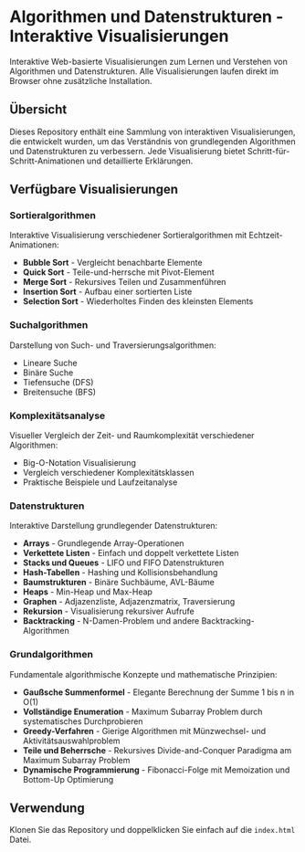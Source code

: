 # Algorithmen und Datenstrukturen - Interaktive Visualisierungen

Interaktive Web-basierte Visualisierungen zum Lernen und Verstehen von Algorithmen und Datenstrukturen. Alle Visualisierungen laufen direkt im Browser ohne zusätzliche Installation.

## Übersicht

Dieses Repository enthält eine Sammlung von interaktiven Visualisierungen, die entwickelt wurden, um das Verständnis von grundlegenden Algorithmen und Datenstrukturen zu verbessern. Jede Visualisierung bietet Schritt-für-Schritt-Animationen und detaillierte Erklärungen.

## Verfügbare Visualisierungen

### Sortieralgorithmen
Interaktive Visualisierung verschiedener Sortieralgorithmen mit Echtzeit-Animationen:
- **Bubble Sort** - Vergleicht benachbarte Elemente
- **Quick Sort** - Teile-und-herrsche mit Pivot-Element
- **Merge Sort** - Rekursives Teilen und Zusammenführen
- **Insertion Sort** - Aufbau einer sortierten Liste
- **Selection Sort** - Wiederholtes Finden des kleinsten Elements

### Suchalgorithmen
Darstellung von Such- und Traversierungsalgorithmen:
- Lineare Suche
- Binäre Suche
- Tiefensuche (DFS)
- Breitensuche (BFS)

### Komplexitätsanalyse
Visueller Vergleich der Zeit- und Raumkomplexität verschiedener Algorithmen:
- Big-O-Notation Visualisierung
- Vergleich verschiedener Komplexitätsklassen
- Praktische Beispiele und Laufzeitanalyse

### Datenstrukturen
Interaktive Darstellung grundlegender Datenstrukturen:
- **Arrays** - Grundlegende Array-Operationen
- **Verkettete Listen** - Einfach und doppelt verkettete Listen
- **Stacks und Queues** - LIFO und FIFO Datenstrukturen
- **Hash-Tabellen** - Hashing und Kollisionsbehandlung
- **Baumstrukturen** - Binäre Suchbäume, AVL-Bäume
- **Heaps** - Min-Heap und Max-Heap
- **Graphen** - Adjazenzliste, Adjazenzmatrix, Traversierung
- **Rekursion** - Visualisierung rekursiver Aufrufe
- **Backtracking** - N-Damen-Problem und andere Backtracking-Algorithmen

### Grundalgorithmen
Fundamentale algorithmische Konzepte und mathematische Prinzipien:
- **Gaußsche Summenformel** - Elegante Berechnung der Summe 1 bis n in O(1)
- **Vollständige Enumeration** - Maximum Subarray Problem durch systematisches Durchprobieren
- **Greedy-Verfahren** - Gierige Algorithmen mit Münzwechsel- und Aktivitätsauswahlproblem
- **Teile und Beherrsche** - Rekursives Divide-and-Conquer Paradigma am Maximum Subarray Problem
- **Dynamische Programmierung** - Fibonacci-Folge mit Memoization und Bottom-Up Optimierung

## Verwendung

Klonen Sie das Repository und doppelklicken Sie einfach auf die `index.html` Datei.